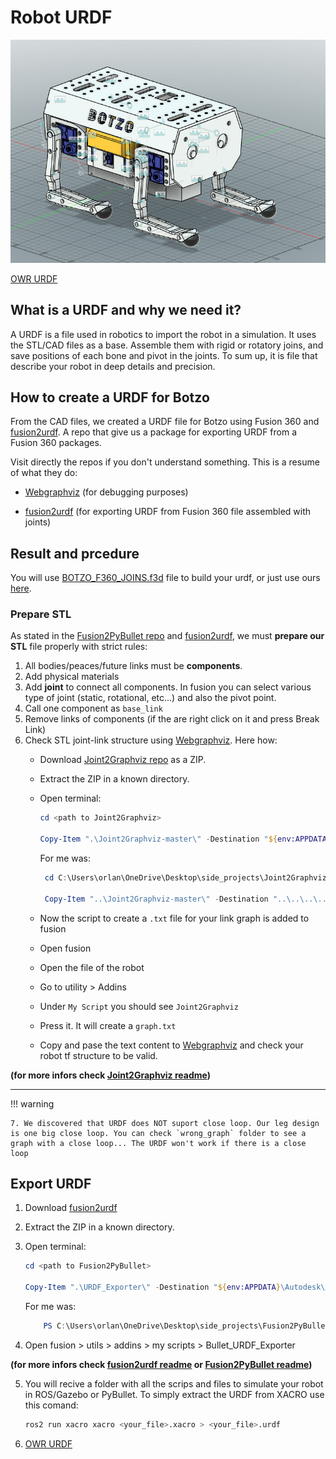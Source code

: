 # Robot URDF

![botzo](../../assets/botzo_URDF.png)

[OWR URDF](https://github.com/IERoboticsAILab/botzo/blob/main/CAD_files/URDF/BOTZO_URDF_description/urdf/BOTZO_URDF.urdf)

## What is a URDF and why we need it?

A URDF is a file used in robotics to import the robot in a simulation. It uses the STL/CAD files as a base. Assemble them with rigid or rotatory joins, and save positions of each bone and pivot in the joints. To sum up, it is file that describe your robot in deep details and precision.

## How to create a URDF for Botzo

From the CAD files, we created a URDF file for Botzo using Fusion 360 and [fusion2urdf](https://github.com/syuntoku14/fusion2urdf). A repo that give us a package for exporting URDF from a Fusion 360 packages.

Visit directly the repos if you don't understand something. This is a resume of what they do:

- [Webgraphviz](http://www.webgraphviz.com/) (for debugging purposes)

- [fusion2urdf](https://github.com/syuntoku14/fusion2urdf) (for exporting URDF from Fusion 360 file assembled with joints)


## Result and prcedure

You will use [BOTZO_F360_JOINS.f3d](https://github.com/IERoboticsAILab/botzo/blob/main/CAD_files/URDF/BOTZO_F360_JOINS.f3d) file to build your urdf, or just use ours [here](https://github.com/IERoboticsAILab/botzo/blob/main/CAD_files/URDF/BOTZO_URDF_description/urdf/BOTZO_URDF.urdf).

### Prepare STL
As stated in the [Fusion2PyBullet repo](https://github.com/yanshil/Fusion2PyBullet) and [fusion2urdf](https://github.com/syuntoku14/fusion2urdf), we must **prepare our STL** file properly with strict rules:

1. All bodies/peaces/future links must be **components**.
2. Add physical materials
3. Add **joint** to connect all components. In fusion you can select various type of joint (static, rotational, etc...) and also the pivot point.
4. Call one component as `base_link`
5. Remove links of components (if the are right click on it and press Break Link)
6. Check STL joint-link structure using [Webgraphviz](http://www.webgraphviz.com/). Here how:
    - Download [Joint2Graphviz repo](https://github.com/yanshil/Joint2Graphviz) as a ZIP.
    - Extract the ZIP in a known directory.
    - Open terminal:

        ```powershell
        cd <path to Joint2Graphviz>

        Copy-Item ".\Joint2Graphviz-master\" -Destination "${env:APPDATA\Autodesk\Autodesk Fusion 360\API\Scripts\" -Recurse
        ```

        For me was:
        ```powershell
         cd C:\Users\orlan\OneDrive\Desktop\side_projects\Joint2Graphviz-master

         Copy-Item "..\Joint2Graphviz-master\" -Destination "..\..\..\..\AppData\Roaming\Autodesk\Autodesk Fusion 360\API\Scripts\" -Recurse
        ```
    - Now the script to create a `.txt` file for your link graph is added to fusion
    - Open fusion
    - Open the file of the robot
    - Go to utility > Addins
    - Under `My Script` you should see `Joint2Graphviz`
    - Press it. It will create a `graph.txt`

    - Copy and pase the text content to [Webgraphviz](http://www.webgraphviz.com/) and check your robot tf structure to be valid.

**(for more infors check [Joint2Graphviz readme](https://github.com/yanshil/Joint2Graphviz))**

-----

!!! warning
    
    7. We discovered that URDF does NOT suport close loop. Our leg design is one big close loop. You can check `wrong_graph` folder to see a graph with a close loop... The URDF won't work if there is a close loop

## Export URDF

1. Download [fusion2urdf](https://github.com/syuntoku14/fusion2urdf)
2. Extract the ZIP in a known directory.
3. Open terminal:

    ```powershell
    cd <path to Fusion2PyBullet>

    Copy-Item ".\URDF_Exporter\" -Destination "${env:APPDATA}\Autodesk\Autodesk Fusion 360\API\Scripts\" -Recurse
    ```

    For me was:
    ```powershell
        PS C:\Users\orlan\OneDrive\Desktop\side_projects\Fusion2PyBullet-master> Copy-Item ".\Bullet_URDF_Exporter\" -Destination "..\..\..\..\AppData\Roaming\Autodesk\Autodesk Fusion 360\API\Scripts\" -Recurse
    ```
4. Open fusion > utils > addins > my scripts > Bullet_URDF_Exporter

**(for more infors check [fusion2urdf readme](https://github.com/syuntoku14/fusion2urdf/blob/master/README.md) or [Fusion2PyBullet readme](https://github.com/yanshil/Fusion2PyBullet/blob/master/README.md))**

5. You will recive a folder with all the scrips and files to simulate your robot in ROS/Gazebo or PyBullet. To simply extract the URDF from XACRO use this comand:
    
    ```bash
    ros2 run xacro xacro <your_file>.xacro > <your_file>.urdf
    ```

6. [OWR URDF](https://github.com/IERoboticsAILab/botzo/blob/main/CAD_files/URDF/BOTZO_URDF_description/urdf/BOTZO_URDF.urdf)